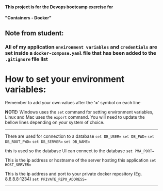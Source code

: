 #### This project is for the Devops bootcamp exercise for 
#### "Containers - Docker" 

## Note from student:
### All of my application `environment variables` and `credentials` are set inside a `docker-compose.yaml` file that has been added to the `.gitignore` file list


# How to set your environment variables: 
Remember to add your own values after the '=' symbol on each line

**NOTE:** 
Windows uses the `set` command for setting environment variables,  
Linux and Mac uses the `export` command. 
You will need to update the bellow lines depending on your system of choice.

--- 

There are used for connection to a database
`set DB_USER=`
`set DB_PWD=`
`set DB_ROOT_PWD=`
`set DB_SERVER=`
`set DB_NAME=`

this is used so the database UI can connect to the database
`set PMA_PORT=`

This is the ip address or hostname of the server hosting this application
`set HOST_SERVER=`

This is the ip address and port to your private docker repository (Eg. 8.8.8.8:1234)
`set PRIVATE_REPO_ADDRESS=`

---

